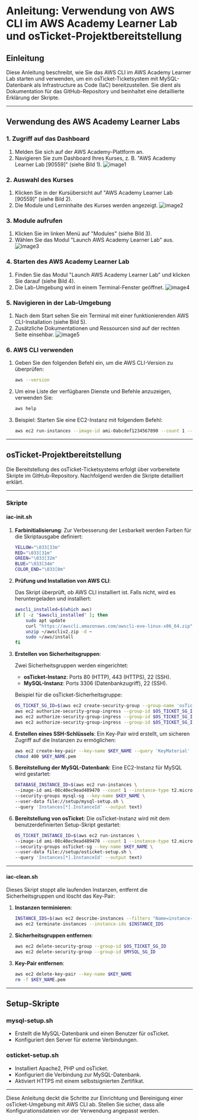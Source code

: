# Anleitung: Verwendung von AWS CLI im AWS Academy Learner Lab und osTicket-Projektbereitstellung

## Einleitung

Diese Anleitung beschreibt, wie Sie das AWS CLI im AWS Academy Learner Lab starten und verwenden, um ein osTicket-Ticketsystem mit MySQL-Datenbank als Infrastructure as Code (IaC) bereitzustellen. Sie dient als Dokumentation für das GitHub-Repository und beinhaltet eine detaillierte Erklärung der Skripte.

---

## Verwendung des AWS Academy Learner Labs

### 1. Zugriff auf das Dashboard

1. Melden Sie sich auf der AWS Academy-Plattform an.
2. Navigieren Sie zum Dashboard Ihres Kurses, z. B. "AWS Academy Learner Lab [90559]" (siehe Bild 1).
![image1](https://github.com/user-attachments/assets/251d7847-3d0f-4fbe-afd8-fe43fb070310)


### 2. Auswahl des Kurses

1. Klicken Sie in der Kursübersicht auf "AWS Academy Learner Lab [90559]" (siehe Bild 2).
2. Die Module und Lerninhalte des Kurses werden angezeigt.
![image2](https://github.com/user-attachments/assets/9288e15e-6c3e-4319-b7bd-b400095e69cb)


### 3. Module aufrufen

1. Klicken Sie im linken Menü auf "Modules" (siehe Bild 3).
2. Wählen Sie das Modul "Launch AWS Academy Learner Lab" aus.
![image3](https://github.com/user-attachments/assets/e1d86555-7776-4660-b9d7-89610f30c076)


### 4. Starten des AWS Academy Learner Lab

1. Finden Sie das Modul "Launch AWS Academy Learner Lab" und klicken Sie darauf (siehe Bild 4).
2. Die Lab-Umgebung wird in einem Terminal-Fenster geöffnet.
![image4](https://github.com/user-attachments/assets/24a7b968-0c37-413f-8dd5-be4af12a92a7)


### 5. Navigieren in der Lab-Umgebung

1. Nach dem Start sehen Sie ein Terminal mit einer funktionierenden AWS CLI-Installation (siehe Bild 5).
2. Zusätzliche Dokumentationen und Ressourcen sind auf der rechten Seite einsehbar.
![image5](https://github.com/user-attachments/assets/5c2a56aa-38e0-48e4-9067-8ec407722722)


### 6. AWS CLI verwenden

1. Geben Sie den folgenden Befehl ein, um die AWS CLI-Version zu überprüfen:
   ```bash
   aws --version
   ```
2. Um eine Liste der verfügbaren Dienste und Befehle anzuzeigen, verwenden Sie:
   ```bash
   aws help
   ```
3. Beispiel: Starten Sie eine EC2-Instanz mit folgendem Befehl:
   ```bash
   aws ec2 run-instances --image-id ami-0abcdef1234567890 --count 1 --instance-type t2.micro
   ```

---

## osTicket-Projektbereitstellung

Die Bereitstellung des osTicket-Ticketsystems erfolgt über vorbereitete Skripte im GitHub-Repository. Nachfolgend werden die Skripte detailliert erklärt.

---

### Skripte

#### **iac-init.sh**

1. **Farbinitialisierung**:
   Zur Verbesserung der Lesbarkeit werden Farben für die Skriptausgabe definiert:

   ```bash
   YELLOW="\033[33m"
   RED="\033[31m"
   GREEN="\033[32m"
   BLUE="\033[34m"
   COLOR_END="\033[0m"
   ```

2. **Prüfung und Installation von AWS CLI**:

   Das Skript überprüft, ob AWS CLI installiert ist. Falls nicht, wird es heruntergeladen und installiert:

   ```bash
   awscli_installed=$(which aws)
   if [ -z "$awscli_installed" ]; then
       sudo apt update
       curl "https://awscli.amazonaws.com/awscli-exe-linux-x86_64.zip" -o ~/awscliv2.zip
       unzip ~/awscliv2.zip -d ~
       sudo ~/aws/install
   fi
   ```

3. **Erstellen von Sicherheitsgruppen**:

   Zwei Sicherheitsgruppen werden eingerichtet:

   - **osTicket-Instanz**: Ports 80 (HTTP), 443 (HTTPS), 22 (SSH).
   - **MySQL-Instanz**: Ports 3306 (Datenbankzugriff), 22 (SSH).

   Beispiel für die osTicket-Sicherheitsgruppe:

   ```bash
   OS_TICKET_SG_ID=$(aws ec2 create-security-group --group-name 'osTicket-sg' --description "osTicket SG" --query GroupId --output text)
   aws ec2 authorize-security-group-ingress --group-id $OS_TICKET_SG_ID --protocol tcp --port 80 --cidr 0.0.0.0/0
   aws ec2 authorize-security-group-ingress --group-id $OS_TICKET_SG_ID --protocol tcp --port 443 --cidr 0.0.0.0/0
   aws ec2 authorize-security-group-ingress --group-id $OS_TICKET_SG_ID --protocol tcp --port 22 --cidr 0.0.0.0/0
   ```

4. **Erstellen eines SSH-Schlüssels**:
   Ein Key-Pair wird erstellt, um sicheren Zugriff auf die Instanzen zu ermöglichen:

   ```bash
   aws ec2 create-key-pair --key-name $KEY_NAME --query 'KeyMaterial' --output text > $KEY_NAME.pem
   chmod 400 $KEY_NAME.pem
   ```

5. **Bereitstellung der MySQL-Datenbank**:
   Eine EC2-Instanz für MySQL wird gestartet:

   ```bash
   DATABASE_INSTANCE_ID=$(aws ec2 run-instances \
   --image-id ami-08c40ec9ead489470 --count 1 --instance-type t2.micro \
   --security-groups mysql-sg --key-name $KEY_NAME \
   --user-data file://setup/mysql-setup.sh \
   --query 'Instances[*].InstanceId' --output text)
   ```

6. **Bereitstellung von osTicket**:
   Die osTicket-Instanz wird mit dem benutzerdefinierten Setup-Skript gestartet:

   ```bash
   OS_TICKET_INSTANCE_ID=$(aws ec2 run-instances \
   --image-id ami-08c40ec9ead489470 --count 1 --instance-type t2.micro \
   --security-groups osTicket-sg --key-name $KEY_NAME \
   --user-data file://setup/osticket-setup.sh \
   --query 'Instances[*].InstanceId' --output text)
   ```

---

#### **iac-clean.sh**

Dieses Skript stoppt alle laufenden Instanzen, entfernt die Sicherheitsgruppen und löscht das Key-Pair:

1. **Instanzen terminieren**:

   ```bash
   INSTANCE_IDS=$(aws ec2 describe-instances --filters "Name=instance-state-name,Values=running" --query "Reservations[*].Instances[*].InstanceId" --output text)
   aws ec2 terminate-instances --instance-ids $INSTANCE_IDS
   ```

2. **Sicherheitsgruppen entfernen**:

   ```bash
   aws ec2 delete-security-group --group-id $OS_TICKET_SG_ID
   aws ec2 delete-security-group --group-id $MYSQL_SG_ID
   ```

3. **Key-Pair entfernen**:

   ```bash
   aws ec2 delete-key-pair --key-name $KEY_NAME
   rm -f $KEY_NAME.pem
   ```

---

## Setup-Skripte

### **mysql-setup.sh**

- Erstellt die MySQL-Datenbank und einen Benutzer für osTicket.
- Konfiguriert den Server für externe Verbindungen.

### **osticket-setup.sh**

- Installiert Apache2, PHP und osTicket.
- Konfiguriert die Verbindung zur MySQL-Datenbank.
- Aktiviert HTTPS mit einem selbstsignierten Zertifikat.

---

Diese Anleitung deckt die Schritte zur Einrichtung und Bereinigung einer osTicket-Umgebung mit AWS CLI ab. Stellen Sie sicher, dass alle Konfigurationsdateien vor der Verwendung angepasst werden.

